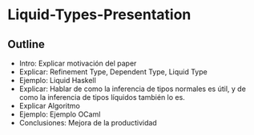 # Liquid-Types-Presentation

## Outline

- Intro: Explicar motivación del paper
- Explicar: Refinement Type, Dependent Type, Liquid Type
- Ejemplo: Liquid Haskell
- Explicar: Hablar de como la inferencia de tipos normales es útil, y de como la inferencia de tipos líquidos también lo es.
- Explicar Algoritmo
- Ejemplo: Ejemplo OCaml
- Conclusiones: Mejora de la productividad